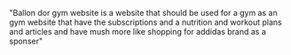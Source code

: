 "Ballon dor gym website is a website that should be used for a gym as an gym website that have the subscriptions and a nutrition and workout plans and articles and have mush more like shopping for addidas brand as a sponser"

